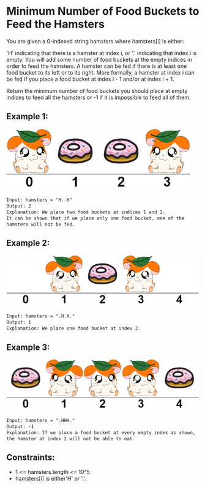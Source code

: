 # Minimum Number of Food Buckets to Feed the Hamsters

You are given a 0-indexed string hamsters where hamsters[i] is either:

'H' indicating that there is a hamster at index i, or
'.' indicating that index i is empty.
You will add some number of food buckets at the empty indices in order to feed the hamsters. A hamster can be fed if there is at least one food bucket to its left or to its right. More formally, a hamster at index i can be fed if you place a food bucket at index i - 1 and/or at index i + 1.

Return the minimum number of food buckets you should place at empty indices to feed all the hamsters or -1 if it is impossible to feed all of them.

## Example 1:

![Example 1](./images/ex1.png)

```
Input: hamsters = "H..H"
Output: 2
Explanation: We place two food buckets at indices 1 and 2.
It can be shown that if we place only one food bucket, one of the hamsters will not be fed.
```

## Example 2:

![Example 2](./images/ex2.png)

```
Input: hamsters = ".H.H."
Output: 1
Explanation: We place one food bucket at index 2.
```

## Example 3:

![Example 3](./images/ex3.png)

```
Input: hamsters = ".HHH."
Output: -1
Explanation: If we place a food bucket at every empty index as shown, the hamster at index 2 will not be able to eat.
```

## Constraints:

- 1 <= hamsters.length <= 10^5
- hamsters[i] is either'H' or '.'.
